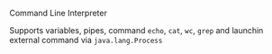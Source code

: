 Command Line Interpreter

Supports variables, pipes, command `echo`, `cat`, `wc`, `grep` and launchin external command via `java.lang.Process`
